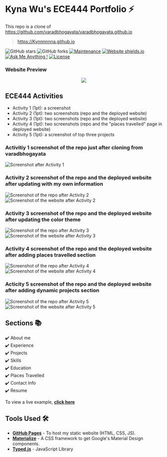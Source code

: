 # Kyna Wu's ECE444 Portfolio ⚡️ 
This repo is a clone of https://github.com/varadbhogayata/varadbhogayata.github.io

> https://Kynnnnnna.github.io

![GitHub stars](https://img.shields.io/github/stars/Kynnnnnna/Kynnnnnna.github.io) 
![GitHub forks](https://img.shields.io/github/forks/Kynnnnnna/Kynnnnnna.github.io)
[![Maintenance](https://img.shields.io/badge/maintained-yes-green.svg)](https://github.com/Kynnnnnna/Kynnnnnna.github.io/commits/master)
[![Website shields.io](https://img.shields.io/badge/website-up-yellow)](http://Kynnnnnna.github.io/)
[![Ask Me Anything !](https://img.shields.io/badge/ask%20me-linkedin-1abc9c.svg)](https://www.linkedin.com/in/kyna-wu/)
[![License](http://img.shields.io/:license-mit-blue.svg?style=flat-square)](http://badges.mit-license.org)

### Website Preview
<p align="center"> 
  <kbd>
    <a href="https://Kynnnnnna.github.io" target="_blank"><img src="/examples/preview.jpg">
  </a>
  </kbd>
</p>

## ECE444 Activities
- Activity 1 (1pt): a screenshot
- Activity 2 (1pt): two screenshots (repo and the deployed website)
- Activity 3 (1pt): two screenshots (repo and the deployed website)
- Activity 4 (1pt): two screenshots (repo and the "places travelled" page in deployed website)
- Activity 5 (1pt): a screenshot of top three projects
### Activitiy 1 screenshot of the repo just after cloning from varadbhogayata
![Screenshot after Activity 1](/assets/ece444_screenshots/activity1_img1.jpg)
### Activity 2 screenshot of the repo and the deployed website after updating with my own information
![Screenshot of the repo after Activity 2](/assets/ece444_screenshots/activity2_img1.jpg)
![Screenshot of the website after Activity 2](/assets/ece444_screenshots/activity2_img2.jpg)
### Activity 3 screenshot of the repo and the deployed website after updating the color theme
![Screenshot of the repo after Activity 3](/assets/ece444_screenshots/activity3_img1.jpg)
![Screenshot of the website after Activity 3](/assets/ece444_screenshots/activity3_img2.jpg)
### Activity 4 screenshot of the repo and the deployed website after adding places travelled section
![Screenshot of the repo after Activity 4](/assets/ece444_screenshots/activity4_img1.jpg)
![Screenshot of the website after Activity 4](/assets/ece444_screenshots/activity4_img2.jpg)
### Acticity 5 screenshot of the repo and the deployed website after adding dynamic projects section
![Screenshot of the repo after Activity 5](/assets/ece444_screenshots/activity5_img1.jpg)
![Screenshot of the website after Activity 5](/assets/ece444_screenshots/activity5_img2.jpg)


## Sections 📚
✔️ About me\
✔️ Experience\
✔️ Projects \
✔️ Skills \
✔️ Education\
✔️ Places Travelled\
✔️ Contact Info\
✔️ Resume

To view a live example, **[click here](https://Kynnnnnna.github.io/)**

## Tools Used 🛠️
* [<b>GitHub Pages</b>](https://create-react-app.dev/docs/deployment/#github-pages) - To host my static website (HTML, CSS, JS).
* [<b>Materialize</b>](https://materializecss.com/) - A CSS framework to get Google's Material Design components.
* [<b>Typed.js</b>](https://mattboldt.com/demos/typed-js/) - JavaScript Library

